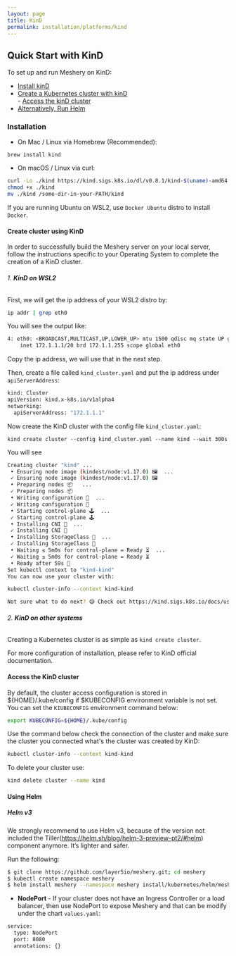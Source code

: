 ```yaml
---
layout: page
title: KinD
permalink: installation/platforms/kind
---
```


## Quick Start with KinD
To set up and run Meshery on KinD:

* <a href="#step1">Install kinD</a>          
* <a href="#step2">Create a Kubernetes cluster with kinD</a>     
      - <a href="#step3">Access the kinD cluster</a>
* <a href="#helm">Alternatively, Run Helm</a>

<a name="step1">

### <b>Installation</b>

* On Mac / Linux via Homebrew (Recommended):

```powershell
brew install kind
```

* On macOS / Linux via curl:

```bash
curl -Lo ./kind https://kind.sigs.k8s.io/dl/v0.8.1/kind-$(uname)-amd64
chmod +x ./kind
mv ./kind /some-dir-in-your-PATH/kind
```

If you are running Ubuntu on WSL2, use `Docker Ubuntu` distro to install `Docker`. 

<a name="step2">

#### <b>Create cluster using KinD</b>

In order to successfully build the Meshery server on your local server, follow the instructions specific to your Operating System to complete the creation of a KinD cluster.

<h6>1. <b>KinD on WSL2</b></h6>

First, we will get the ip address of your WSL2 distro by:

```bash
ip addr | grep eth0
```

You will see the output like:

```bash
4: eth0: <BROADCAST,MULTICAST,UP,LOWER_UP> mtu 1500 qdisc mq state UP group default qlen 1000
    inet 172.1.1.1/20 brd 172.1.1.255 scope global eth0
```

Copy the ip address, we will use that in the next step.


Then, create a file called `kind_cluster.yaml` and put the ip address under `apiServerAddress`:

```bash
kind: Cluster
apiVersion: kind.x-k8s.io/v1alpha4
networking:
  apiServerAddress: "172.1.1.1"
```

Now create the KinD cluster with the config file `kind_cluster.yaml`:

```
kind create cluster --config kind_cluster.yaml --name kind --wait 300s
```

You will see

```bash
Creating cluster "kind" ...
 • Ensuring node image (kindest/node:v1.17.0) 🖼  ...
 ✓ Ensuring node image (kindest/node:v1.17.0) 🖼
 • Preparing nodes 📦   ...
 ✓ Preparing nodes 📦 
 • Writing configuration 📜  ...
 ✓ Writing configuration 📜
 • Starting control-plane 🕹️  ...
 ✓ Starting control-plane 🕹️
 • Installing CNI 🔌  ...
 ✓ Installing CNI 🔌
 • Installing StorageClass 💾  ...
 ✓ Installing StorageClass 💾
 • Waiting ≤ 5m0s for control-plane = Ready ⏳  ...
 ✓ Waiting ≤ 5m0s for control-plane = Ready ⏳
 • Ready after 59s 💚
Set kubectl context to "kind-kind"
You can now use your cluster with:

kubectl cluster-info --context kind-kind

Not sure what to do next? 😅 Check out https://kind.sigs.k8s.io/docs/user/quick-start/
```

<h6>2. <b>KinD on other systems</b></h6>

Creating a Kubernetes cluster is as simple as `kind create cluster`.

For more configuration of installation, please refer to KinD official documentation.

<a name="step3">

#### <b>Access the KinD cluster</b>

By default, the cluster access configuration is stored in ${HOME}/.kube/config if $KUBECONFIG environment variable is not set. You can set the `KIUBECONFIG` environment command below:

```bash
export KUBECONFIG=${HOME}/.kube/config
```

Use the command below check the connection of the cluster and make sure the cluster you connected what's the cluster was created by KinD:

```bash
kubectl cluster-info --context kind-kind
```

To delete your cluster use: 

```bash
kind delete cluster --name kind
```

<a name="helm"></a>

#### <b>Using Helm</b>

##### <b>Helm v3</b>

We strongly recommend to use Helm v3, because of the version not included the Tiller(https://helm.sh/blog/helm-3-preview-pt2/#helm) component anymore. It’s lighter and safer.

Run the following:

```bash
$ git clone https://github.com/layer5io/meshery.git; cd meshery
$ kubectl create namespace meshery
$ helm install meshery --namespace meshery install/kubernetes/helm/meshery
```

* **NodePort** - If your cluster does not have an Ingress Controller or a load balancer, then use NodePort to expose Meshery and that can be modify under the chart `values.yaml`:

```bash
service:
  type: NodePort
  port: 8080
  annotations: {}
```
